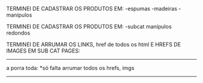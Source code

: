 TERMINEI DE CADASTRAR OS PRODUTOS EM:
-espumas
-madeiras
-manípulos

TERMINEI DE CADASTRAR OS PRODUTOS EM:
-subcat manípulos redondos

TERMINEI DE ARRUMAR OS LINKS, href de todos os html E HREFS DE IMAGES EM SUB CAT PAGES:

_______________________________________________

a porra toda:
*só falta arrumar todos os hrefs, imgs 

_______________________________________________
